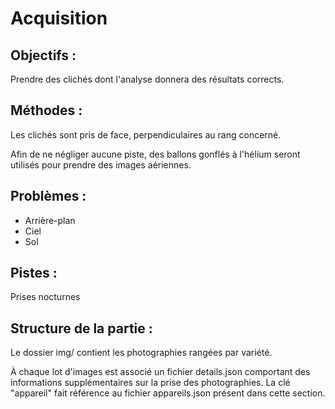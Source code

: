 # Acquisition

## Objectifs :
Prendre des clichés dont l'analyse donnera des résultats corrects.

## Méthodes :
Les clichés sont pris de face, perpendiculaires au rang concerné.

Afin de ne négliger aucune piste, des ballons gonflés à l'hélium seront utilisés 
pour prendre des images aériennes.

## Problèmes :
* Arrière-plan
* Ciel
* Sol

## Pistes :
Prises nocturnes

## Structure de la partie :
Le dossier img/ contient les photographies rangées par variété.

À chaque lot d'images est associé un fichier details.json comportant des 
informations supplémentaires sur la prise des photographies. La clé "appareil" 
fait référence au fichier appareils.json présent dans cette section.
